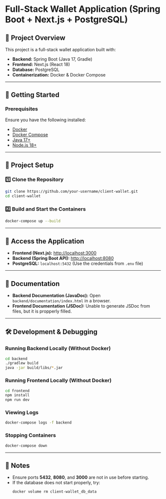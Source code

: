# Full-Stack Wallet Application (Spring Boot + Next.js + PostgreSQL)

## 📌 Project Overview
This project is a full-stack wallet application built with:
- **Backend:** Spring Boot (Java 17, Gradle)
- **Frontend:** Next.js (React 18)
- **Database:** PostgreSQL
- **Containerization:** Docker & Docker Compose

---

## 🚀 Getting Started
### Prerequisites
Ensure you have the following installed:
- [Docker](https://www.docker.com/get-started)
- [Docker Compose](https://docs.docker.com/compose/install/)
- [Java 17+](https://adoptium.net/)
- [Node.js 18+](https://nodejs.org/en/download/)

---

## 🔧 Project Setup
### 1️⃣ Clone the Repository
```sh
git clone https://github.com/your-username/client-wallet.git
cd client-wallet
```

### 2️⃣ Build and Start the Containers
```sh
docker-compose up --build
```

---

## 🔗 Access the Application
- **Frontend (Next.js):** [http://localhost:3000](http://localhost:3000)
- **Backend (Spring Boot API):** [http://localhost:8080](http://localhost:8080)
- **PostgreSQL:** `localhost:5432` (Use the credentials from `.env` file)

---

## 📜 Documentation
- **Backend Documentation (JavaDoc):** Open `backend/documentation/index.html` in a browser.
- **Frontend Documentation (JSDoc):** Unable to generate JSDoc from files, but it is propperly filled.

---

## 🛠️ Development & Debugging
### Running Backend Locally (Without Docker)
```sh
cd backend
./gradlew build
java -jar build/libs/*.jar
```

### Running Frontend Locally (Without Docker)
```sh
cd frontend
npm install
npm run dev
```

### Viewing Logs
```sh
docker-compose logs -f backend
```

### Stopping Containers
```sh
docker-compose down
```

---

## 📌 Notes
- Ensure ports **5432**, **8080**, and **3000** are not in use before starting.
- If the database does not start properly, try:
  ```sh
  docker volume rm client-wallet_db_data
  ```

